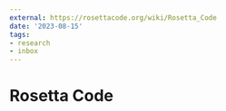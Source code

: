 ```yaml
---
external: https://rosettacode.org/wiki/Rosetta_Code
date: '2023-08-15'
tags:
- research
- inbox
---
```


# Rosetta Code
